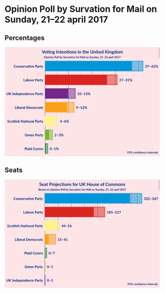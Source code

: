 # Opinion Poll by Survation for Mail on Sunday, 21–22 april 2017

## Percentages

![Percentages](2017-04-22-Survation.png "Percentages")

## Seats

![Seats](2017-04-22-Survation-seats.png "Seats")


